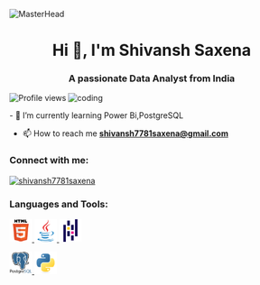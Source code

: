 ![MasterHead](https://static.vecteezy.com/system/resources/previews/008/689/791/non_2x/data-analysis-banner-web-icon-evaluate-increase-processing-line-graph-cloud-tech-report-focus-optimization-illustration-concept-vector.jpg)
<h1 align="center">Hi 👋, I'm Shivansh Saxena</h1>
<h3 align="center">A passionate Data Analyst from India</h3>
<img align="right" alt="coding" width="400" src=https://assets-global.website-files.com/5c19020c997c25514d17d86f/60c0d9460c02947666c0d70c_Data%20report.gif

![Profile views](https://komarev.com/ghpvc/?username=shivansh7781&color=blue)


<p align="left"> 
- 🌱 I’m currently learning Power Bi,PostgreSQL

- 📫 How to reach me **shivansh7781saxena@gmail.com**

<h3 align="left">Connect with me:</h3>
<p align="left">
<a href="https://linkedin.com/in/shivansh7781saxena" target="blank"><img align="center" src="https://raw.githubusercontent.com/rahuldkjain/github-profile-readme-generator/master/src/images/icons/Social/linked-in-alt.svg" alt="shivansh7781saxena" height="30" width="40" /></a>
</p>

<h3 align="left">Languages and Tools:</h3>
<p align="left"> <a href="https://www.w3.org/html/" target="_blank" rel="noreferrer"> <img src="https://raw.githubusercontent.com/devicons/devicon/master/icons/html5/html5-original-wordmark.svg" alt="html5" width="40" height="40"/> </a> <a href="https://www.java.com" target="_blank" rel="noreferrer"> <img src="https://raw.githubusercontent.com/devicons/devicon/master/icons/java/java-original.svg" alt="java" width="40" height="40"/> </a> <a href="https://pandas.pydata.org/" target="_blank" rel="noreferrer"> <img src="https://raw.githubusercontent.com/devicons/devicon/2ae2a900d2f041da66e950e4d48052658d850630/icons/pandas/pandas-original.svg" alt="pandas" width="40" height="40"/> </a> <a href="https://www.postgresql.org" target="_blank" rel="noreferrer"> 


  <img src="https://raw.githubusercontent.com/devicons/devicon/master/icons/postgresql/postgresql-original-wordmark.svg" alt="postgresql" width="40" height="40"/> </a> <a href="https://www.python.org" target="_blank" rel="noreferrer"> <img src="https://raw.githubusercontent.com/devicons/devicon/master/icons/python/python-original.svg" alt="python" width="40" height="40"/> </a> </p>
